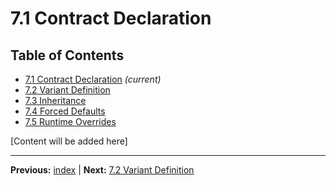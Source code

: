 # 7.1 Contract Declaration

## Table of Contents
- [7.1 Contract Declaration](./7.1-contract-declaration.md) *(current)*
- [7.2 Variant Definition](./7.2-variant-definition.md)
- [7.3 Inheritance](./7.3-inheritance.md)
- [7.4 Forced Defaults](./7.4-forced-defaults.md)
- [7.5 Runtime Overrides](./7.5-runtime-overrides.md)

[Content will be added here]

---

**Previous:** [index](./index.md) | **Next:** [7.2 Variant Definition](./7.2-variant-definition.md)
